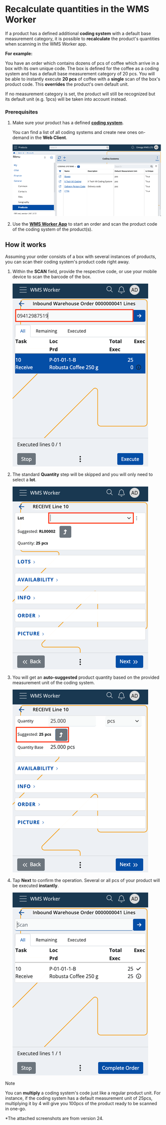 # Recalculate quantities in the WMS Worker 

If a product has a defined additional **coding system** with a default base measurement category, it is possible to **recalculate** the product's quantities when scanning in the WMS Worker app.

**For example:**

You have an order which contains dozens of pcs of coffee which arrive in a box with its own unique code. The box is defined for the coffee as a coding system and has a default base measurement category of 20 pcs. You will be able to instantly execute **20 pcs** of coffee with a **single** scan of the box's product code. This **overrides** the product's own default unit.

If no measurement category is set, the product will still be recognized but its default unit (e.g. 1pcs) will be taken into account instead.

### Prerequisites

1. Make sure your product has a defined **[coding system](https://docs.erp.net/tech/modules/general/products/coding-systems.html)**.
   
    You can find a list of all coding systems and create new ones on-demand in the **Web Client**.

   ![Picture](pictures/coding_systems.png)

3. Use the **[WMS Worker App](https://docs.erp.net/tech/modules/logistics/wms/wms-worker/index.html)** to start an order and scan the product code of the coding system of the product(s).

## How it works

Assuming your order consists of a box with several instances of products, you can scan their coding system's product code right away.

1. Within the **SCAN** field, provide the respective code, or use your mobile device to scan the barcode of the box.

   ![Picture](pictures/scan_coding_system_FIX.png)
   
2. The standard **Quantity** step will be skipped and you will only need to select a **lot**.

   ![Picture](pictures/lot_select_FIX.png)

3. You will get an **auto-suggested** product quantity based on the provided measurement unit of the coding system.

   ![Picture](pictures/quantity_select_FIX.png)

4. Tap **Next** to confirm the operation. Several or all pcs of your product will be executed **instantly**.

   ![Picture](pictures/executed_all.png)

> [!NOTE]
> You can **multiply** a coding system's code just like a regular product unit. For instance, if the coding system has a default measurement unit of 25pcs, multiplying it by 4 will give you 100pcs of the product ready to be scanned in one-go.


*The attached screenshots are from version 24.


